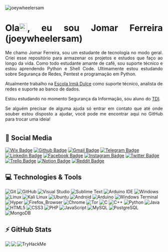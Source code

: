 <p align="left"><img src="https://komarev.com/ghpvc/?username=joeywheelersam" alt="joeywheelersam" /></p>

<h1 align = "justify"> Ola<img src="https://media.giphy.com/media/hvRJCLFzcasrR4ia7z/giphy.gif" width="25px">, eu sou Jomar Ferreira (joeywheelersam)</h1>

<p align = "justify"> Me chamo Jomar Ferreira, sou um estudante de tecnologia no modo geral. Criei esse repositório para armazenar os projetos e estudos que faço ao longo da vida. Como todo estudante amante de café, sou suporte técnico e estou aprendendo Python e Shell Code. Ultimamente estou estudando sobre Segurança de Redes, Pentest e programação em Python.</p>

Atualmente trabalho na [Escola Irmã Dulce](http://www.escolairmadulce.com.br/) como suporte técnico, analista de redes e suporte ao banco de dados.

Estou estudando no momento Segurança da Informação, sou aluno do [TDI](https://tecnicasdeinvasao.com/).

<p align = "justify">Se alguém precisar de alguma ajuda só entrar em contato que até onde souber estou disposto a ajudar, você pode me encontrar aqui no GitHub para trocar uma ideia!</p>
<h1></h1>

## 🚀 Social Media
[![Wix Badge](https://img.shields.io/badge/-Wix-000?style=flat-square&logo=wix&logoColor=white&link=https://joeywheelersam.wixsite.com/tecnologia)](https://joeywheelersam.wixsite.com/tecnologia) [![Github Badge](https://img.shields.io/badge/-Github-100000?style=flat-square&logo=Github&logoColor=white&link=https://github.com/joeywheelersam)](https://github.com/joeywheelersam) [![Gmail Badge](https://img.shields.io/badge/-Gmail-D14836?style=flat-square&logo=Gmail&logoColor=white&link=mailto:jomar.ferreira.amorim@gmail.com)](mailto:jomar.ferreira.amorim@gmail.com) [![Telegram Badge](https://img.shields.io/badge/-Telegram-2CA5E0?style=flat-square&logo=Telegram&logoColor=white&link=https://t.me/uJoeyWheeler)](https://t.me/uJoeyWheeler) [![Linkedin Badge](https://img.shields.io/badge/-LinkedIn-0077B5?style=flat-square&logo=Linkedin&logoColor=white&link=https://www.linkedin.com/in/jomar-ferreira-amorim/)](https://www.linkedin.com/in/jomar-ferreira-amorim/) [![Facebook Badge](https://img.shields.io/badge/-Facebook-1877F2?style=flat-square&logo=facebook&logoColor=white&link=https://www.facebook.com/joeywheelersam)](https://www.facebook.com/joeywheelersam) [![Instagram Badge](https://img.shields.io/badge/-Instagram-E4405F?style=flat-square&logo=instagram&logoColor=white&link=https://www.instagram.com/joeywheelersam/?hl=pt-br)](https://instagram.com/joeywheelersam) [![Twitter Badge](https://img.shields.io/badge/-Twitter-1DA1F2?style=flat-square&logo=twitter&logoColor=white&link=https://www.twitter.com/joeywheelersam)](https://www.twitter.com/joeywheelersam) [![Trello Badge](https://img.shields.io/badge/-Trello-0052CC?style=flat-square&logo=trello&logoColor=white&link=https://trello.com/jomarferreira)](https://trello.com/jomarferreira) [![Notion Badge](https://img.shields.io/badge/-Notion-000000?style=flat-square&logo=notion&logoColor=white&link=www.notion.so/jomarferreira)](www.notion.so/jomarferreira) [![Reddit Badge](https://img.shields.io/badge/-Reddit-FF4500?style=flat-square&logo=reddit&logoColor=white&link=https://www.reddit.com/u/Popular_Crew3120)](https://www.reddit.com/u/Popular_Crew3120) 

## 💻 Technologies & Tools
![Git](https://img.shields.io/badge/-Git-F05032?style=flat-square&logo=git&logoColor=white) ![GitHub](https://img.shields.io/badge/-GitHub-100000?style=flat-square&logo=github) ![Visual Studio](https://img.shields.io/badge/-Visual_Studio-5C2D91?style=flat-square&logo=visual%20studio&logoColor=white) ![Sublime Text](https://img.shields.io/badge/Sublime_Text-%23575757.svg?style=flat-square&logo=sublime-text&logoColor=important) ![Arduino IDE](https://img.shields.io/badge/Arduino_IDE-00979D?style=flat-square&logo=arduino&logoColor=white) ![Windows](https://img.shields.io/badge/-Windows-0078D6?style=flat-square&logo=windows&logoColor=white) ![Linux](https://img.shields.io/badge/-Linux-FCC624?style=flat-square&logo=linux&logoColor=black) ![Kali Linux](https://img.shields.io/badge/-Kali_Linux-557C94?style=flat-square&logo=kali-linux&logoColor=white) ![Ubuntu](https://img.shields.io/badge/-Ubuntu-E95420?style=flat-square&logo=ubuntu&logoColor=white) ![Android](https://img.shields.io/badge/-Android-3DDC84?style=flat-square&logo=android&logoColor=white) ![Arduino](https://img.shields.io/badge/Arduino-00979D?style=flat-square&logo=Arduino&logoColor=white) ![Windows Terminal](https://img.shields.io/badge/Windows%20Terminal-4D4D4D?style=flat-square&logo=windows%20terminal&logoColor=white) ![Hyper](https://img.shields.io/badge/Hyper-000000?style=flat-square&logo=hyper&logoColor=white) ![Firefox_Browser](https://img.shields.io/badge/-Firefox-FF7139?style=flat-square&logo=Firefox-Browser&logoColor=white) ![Chrome](https://img.shields.io/badge/-Chrome-4285F4?style=flat-square&logo=Google-chrome&logoColor=white) ![Tor](https://img.shields.io/badge/-Tor-7D4698?style=flat-square&logo=Tor-Browser&logoColor=white) ![C](https://img.shields.io/badge/-C-00599C?style=flat-square&logo=c) ![C++](https://img.shields.io/badge/-C%2B%2B-00599C?style=flat-square&logo=c%2B%2B) ![Python](https://img.shields.io/badge/-Python-FFD43B?style=flat-square&logo=Python) ![Java](https://img.shields.io/badge/-Java-ED8B00?style=flat-square&logo=Java) ![HTML5](https://img.shields.io/badge/-HTML5-E34F26?style=flat-square&logo=html5&logoColor=white) ![CSS3](https://img.shields.io/badge/-CSS3-1572B6?style=flat-square&logo=css3) ![PHP](https://img.shields.io/badge/-PHP-black?style=flat-square&logo=PHP) ![JavaScript](https://img.shields.io/badge/-JavaScript-323330?style=flat-square&logo=javascript) ![MySQL](https://img.shields.io/badge/-MySQL-005C84?style=flat-square&logo=mysql&logoColor=white) ![PostgreSQL](https://img.shields.io/badge/-PostgreSQL-316192?style=flat-square&logo=postgresql) ![MongoDB](https://img.shields.io/badge/-MongoDB-4EA94B?style=flat-square&logo=MongoDB&logoColor=white) 

## ⚡ GitHub Stats
<a href="https://github-readme-streak-stats.herokuapp.com/?user=joeywheelersam&theme=dracula&hide=html"><img align="left" src="https://github-readme-streak-stats.herokuapp.com/?user=joeywheelersam&theme=dracula&hide=html"/></a>
<a href="https://github-readme-stats.vercel.app/api?username=joeywheelersam&theme=dracula&show_icons=true"><img align="left" src="https://github-readme-stats.vercel.app/api?username=joeywheelersam&show_icons=true&theme=dracula"/></a>
<!--    <a href="https://github-readme-stats.vercel.app/api/top-langs/?username=joeywheelersam&theme=dracula&hide=html"><img align="left" src="https://github-readme-stats.vercel.app/api/top-langs/?username=joeywheelersam&layout=compact&theme=dracula&hide=html"/></a>  -->
<img src="https://tryhackme-badges.s3.amazonaws.com/joeywheeler.png" alt="TryHackMe">